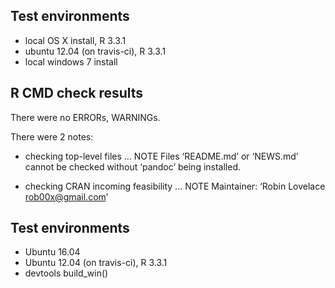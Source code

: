 ## Test environments
* local OS X install, R 3.3.1
* ubuntu 12.04 (on travis-ci), R 3.3.1
* local windows 7 install

## R CMD check results
There were no ERRORs, WARNINGs.

There were 2 notes: 
* checking top-level files ... NOTE
Files ‘README.md’ or ‘NEWS.md’ cannot be checked without ‘pandoc’ being installed.

* checking CRAN incoming feasibility ... NOTE
Maintainer: ‘Robin Lovelace <rob00x@gmail.com>’

## Test environments
* Ubuntu 16.04
* Ubuntu 12.04 (on travis-ci), R 3.3.1
* devtools build_win()
